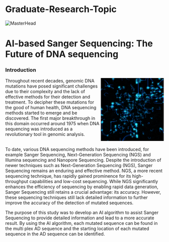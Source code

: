 # Graduate-Research-Topic
![MasterHead](https://media.wired.com/photos/5c8eb81c4950d24718d6da74/master/w_1920,c_limit/Backchannel-Fables-and-Futures-175998170.gif)
<h1 align="left">AI-based Sanger Sequencing: The Future of DNA sequencing</h1>
<h3 align="left">Introduction</h3>
<img align="right" alt="Coding" width="200" src="https://github.com/jackleong23/jackleong23/blob/main/AI%20hif.gif">
Throughout recent decades, genomic DNA mutations have posed significant challenges due to their complexity and the lack of effective methods for their detection and treatment. To decipher these mutations for the good of human health, DNA sequencing methods started to emerge and be discovered. The first major breakthrough in this domain occurred around 1975 when DNA sequencing was introduced as a revolutionary tool in genomic analysis.<br /><br />

To date, various DNA sequencing methods have been introduced, for example Sanger Sequencing, Next-Generation Sequencing (NGS) and Illumina sequencing and Nanopore Sequencing. Despite the introduction of newer techniques such as Next-Generation Sequencing (NGS), Sanger Sequencing remains an enduring and effective method. NGS, a more recent sequencing technique, has rapidly gained prominence for its high-throughput capabilities and low-cost sequencing. While NGS significantly enhances the efficiency of sequencing by enabling rapid data generation, Sanger Sequencing still retains a crucial advantage: its accuracy. However, these sequencing techniques still lack detailed information to further improve the accuracy of the detection of mutated sequences.

The purpose of this study was to develop an AI algorithm to assist Sanger Sequencing to provide detailed information and lead to a more accurate result. By using the AI algorithm, each mutated sequence can be found in the multi plex AD sequence and the starting location of each mutated sequence in the AD sequence can be identified.

